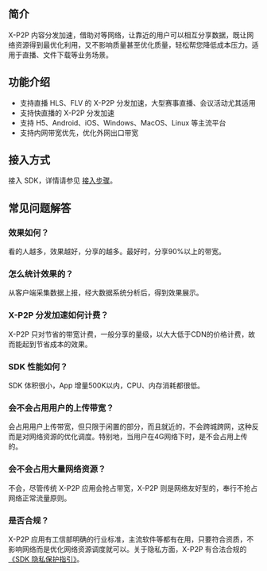 ## 简介
 X-P2P 内容分发加速，借助对等网络，让靠近的用户可以相互分享数据，既让网络资源得到最优化利用，又不影响质量甚至优化质量，轻松帮您降低成本压力。适用于直播、文件下载等业务场景。

## 功能介绍

- 支持直播 HLS、FLV 的 X-P2P 分发加速，大型赛事直播、会议活动尤其适用
- 支持快直播的 X-P2P 分发加速
- 支持 H5、Android、iOS、Windows、MacOS、Linux 等主流平台
- 支持内网带宽优先，优化外网出口带宽

## 接入方式

接入 SDK，详情请参见 [接入步骤](https://cloud.tencent.com/document/product/618/49016)。

## 常见问题解答

### 效果如何？
看的人越多，效果越好，分享的越多。最好时，分享90%以上的带宽。

### 怎么统计效果的？
从客户端采集数据上报，经大数据系统分析后，得到效果展示。

### X-P2P 分发加速如何计费？
 X-P2P 只对节省的带宽计费，一般分享的量级，以大大低于CDN的价格计费，故而能起到节省成本的效果。

### SDK 性能如何？
SDK 体积很小，App 增量500K以内，CPU、内存消耗都很低。

### 会不会占用用户的上传带宽？
会占用用户上传带宽，但只限于闲置的部分，而且就近的，不会跨城跨网，这种反而是对网络资源的优化调度。特别地，当用户在4G网络下时，是不会占用上传的。

### 会不会占用大量网络资源？
不会，尽管传统 X-P2P 应用会抢占带宽，X-P2P 则是网络友好型的，奉行不抢占网络正常流量原则。

### 是否合规？
 X-P2P 应用有工信部明确的行业标准，主流软件等都有在用，只要符合资质，不影响网络而是优化网络资源调度就可以。关于隐私方面，X-P2P 有合法合规的 [《SDK 隐私保护指引》](https://cloud.tencent.com/document/product/618/71172)。

